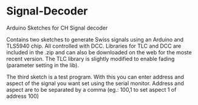 # Signal-Decoder
Arduino Sketches for CH Signal decoder

Contains two sketches to generate Swiss signals using an Arduino and TLS5940 chip. All controlled with DCC.
Libraries for TLC and DCC are included in the .zip and can also be downloaded on the web for the moste recent version. 
The TLC library is slightly modified to enable fading (parameter setting in the lib).

The third sketch is a test program. With this you can enter address and aspect of the signal you want set using the serial monitor. Address and aspect are to be separated by a comma (eg.: 100,1 to set aspect 1 of address 100)

